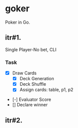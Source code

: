 # goker
Poker in Go.

## itr#1. 
Single Player-No bet, CLI

### Task
- [x] Draw Cards
    - [x] Deck Generation
    - [x] Deck Shuffle
    - [x] Assign cards: table, p1, p2
- [-] Evaluator Score 
- [] Declare winner

## itr#2.